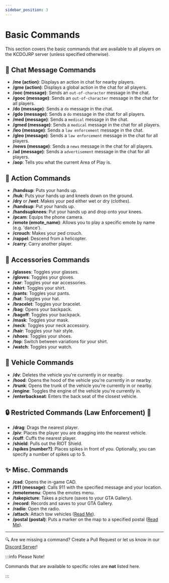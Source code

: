 ```yaml
---
sidebar_position: 3
---
```


# Basic Commands

This section covers the basic commands that are available to all players on the KCDOJRP server (unless specified otherwise).

## 🧑 Chat Message Commands
- **/me (action)**: Displays an action in chat for nearby players.
- **/gme (action)**: Displays a global action in the chat for all players.
- **/ooc (message)**: Sends an `out-of-character` message in the chat.
- **/gooc (message)**: Sends an `out-of-character` message in the chat for all players.
- **/do (message)**: Sends a `do` message in the chat.
- **/gdo (message)**: Sends a `do` message in the chat for all players.
- **/med (message)**: Sends a `medical` message in the chat.
- **/gmed (message)**: Sends a `medical` message in the chat for all players.
- **/leo (message)**: Sends a `law enforcement` message in the chat.
- **/gleo (message)**: Sends a `law enforcement` message in the chat for all players.
- **/news (message)**: Sends a `news` message in the chat for all players.
- **/ad (message)**: Sends a `advertisement` message in the chat for all players.
- **/aop**: Tells you what the current Area of Play is.

## 🚶 Action Commands
- **/handsup**: Puts your hands up.
- **/huk**: Puts your hands up and kneels down on the ground.
- **/dry** or **/wet**: Makes your ped either wet or dry (clothes).
- **/handsup**: Put your hands up.
- **/handsupknees**: Put your hands up and drop onto your knees.
- **/pcam**: Equips the phone camera.
- **/emote (emote_name)**: Allows you to play a specific emote by name (e.g. 'dance').
- **/crouch**: Makes your ped crouch.
- **/rappel**: Descend from a helicopter.
- **/carry**: Carry another player.

## 👕 Accessories Commands
- **/glasses**: Toggles your glasses.
- **/gloves**: Toggles your gloves.
- **/ear**: Toggles your ear accessories.
- **/shirt**: Toggles your shirt.
- **/pants**: Toggles your pants.
- **/hat**: Toggles your hat.
- **/bracelet**: Toggles your bracelet.
- **/bag**: Opens your backpack.
- **/bagoff**: Toggles your backpack.
- **/mask**: Toggles your mask.
- **/neck**: Toggles your neck accessory.
- **/hair**: Toggles your hair style.
- **/shoes**: Toggles your shoes.
- **/top**: Switch between variations for your shirt.
- **/watch**: Toggles your watch.

## 🚗 Vehicle Commands
- **/dv**: Deletes the vehicle you're currently in or nearby.
- **/hood**: Opens the hood of the vehicle you're currently in or nearby.
- **/trunk**: Opens the trunk of the vehicle you're currently in or nearby.
- **/engine**: Toggles the engine of the vehicle you're currently in.
- **/enterbackseat**: Enters the back seat of the closest vehicle.

## 🔒 Restricted Commands (Law Enforcement) 👮
- **/drag**: Drags the nearest player.
- **/piv**: Places the player you are dragging into the nearest vehicle.
- **/cuff**: Cuffs the nearest player.
- **/shield**: Pulls out the RIOT Shield.
- **/spikes [number?]**: Places spikes in front of you. Optionally, you can specify a number of spikes up to 5.

## ✨ Misc. Commands
- **/cad**: Opens the in-game CAD.
- **/911 (message)**: Calls 911 with the specified message and your location.
- **/emotemenu**: Opens the emotes menu.
- **/takepicture**: Takes a picture (saves to your GTA Gallery).
- **/record**: Records and saves to your GTA Gallery.
- **/radio**: Open the radio.
- **/attach**: Attach tow vehicles ([Read Me](https://docs.kcdojrp.com/docs/intro)).
- **/postal (postal)**: Puts a marker on the map to a specified postal ([Read Me](https://docs.kcdojrp.com/docs/intro)).

---

🔍 Are we missing a command? Create a Pull Request or let us know in our [Discord Server](https://discord.gg/sAAMeZZvrq)!

:::info Please Note!

Commands that are available to specific roles are **not** listed here.

:::
